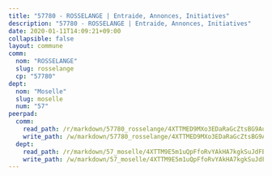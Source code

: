 ```yaml
---
title: "57780 - ROSSELANGE | Entraide, Annonces, Initiatives"
description: "57780 - ROSSELANGE | Entraide, Annonces, Initiatives"
date: 2020-01-11T14:09:21+09:00
collapsible: false
layout: commune
comm:
  nom: "ROSSELANGE"
  slug: rosselange
  cp: "57780"
dept:
  nom: "Moselle"
  slug: moselle
  num: "57"
peerpad:
  comm:
    read_path: /r/markdown/57780_rosselange/4XTTMED9MXo3EDaRaGcZtsBG9AuKWaES5wq7JBVqRF98to2R8
    write_path: /w/markdown/57780_rosselange/4XTTMED9MXo3EDaRaGcZtsBG9AuKWaES5wq7JBVqRF98to2R8-K3TgUDGbRLGeEFGwsb4USSb6Nw1ShUhicADqHmwPw6rqNK34xMTsBnMxmK8wgDTg4R9JHtzShAQe7yHLfrbTuBSY4j3rS4aLHDcs6GWvViQLrQeLaSj6LsZHKBjZaUcY73TMPYjC
  dept:
    read_path: /r/markdown/57_moselle/4XTTM9E5m1uQpFfoRvYAkHA7kgkSuJdFBSCmoLnZ6YvxmqAKj
    write_path: /w/markdown/57_moselle/4XTTM9E5m1uQpFfoRvYAkHA7kgkSuJdFBSCmoLnZ6YvxmqAKj-K3TgTxpsRhjGfb3pJqDaX4rYTLkyLoK3BLA4awBfhTSCoyNhResrhhmfsEF8aKnccedt5XoBzWeRYfKxQxNKv71ETcpGharLRE7rdgTKY3uSaW3Du2dz8v23YEY268mfYmweTFnR
---
```


